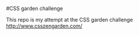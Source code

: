 #CSS garden challenge

This repo is my attempt at the CSS garden challenge
http://www.csszengarden.com/

